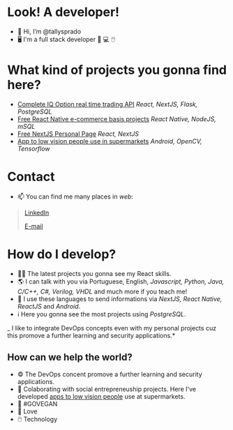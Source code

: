 # Look! A developer!
- 👋 Hi, I’m @tallysprado
- 🖥️ I'm a full stack developer :iphone: :computer: :computer_mouse:

# What kind of projects you gonna find here?
- [Complete IQ Option real time trading API](https://github.com/tallysprado/copycash) *React, NextJS, Flask, PostgreSQL* 
- [Free React Native e-commerce basis projects](https://github.com/tallysprado/fashionapp) *React Native, NodeJS, mSQL*
- [Free NextJS Personal Page](https://github.com/tallysprado/PersonalPage) *React, NextJS*
- [App to low vision people use in supermarkets](https://github.com/tallysprado/Blinder0.5) *Android, OpenCV, Tensorflow*

# Contact
- 📫 You can find me many places in *web*:
> [LinkedIn](https://www.linkedin.com/in/tallys-prado-173077144/)
> 
> [E-mail](tallys.prado@gmail.com)

# How do I develop?
- 👨‍💻 The latest projects you gonna see my React skills.
- 🌎 I can talk with you via Portuguese, English, *Javascript, Python, Java, C/C++, C#, Verilog, VHDL* and much more if you teach me!
- 📜 I use these languages to send informations via *NextJS, React Native, ReactJS* and *Android*.
- ℹ️ Here you gonna see the most projects using *PostgreSQL*.

_ I like to integrate DevOps concepts even with my personal projects cuz this promove a further learning and security applications.*

## How can we help the world?
- ©️ The DevOps concent promove a further learning and security applications.
- 💞️ Colaborating with social entrepreneuship projects. Here I've developed [apps to low vision people](https://github.com/tallysprado/Blinder0.5) use at supermarkets.
- 🌱 #GOVEGAN
- 💞 Love
- 🖱️ Technology

<!---
tallysprado/tallysprado is a ✨ special ✨ repository because its `README.md` (this file) appears on your GitHub profile.
You can click the Preview link to take a look at your changes.
--->
